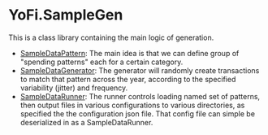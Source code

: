 # YoFi.SampleGen

This is a class library containing the main logic of generation.

* [SampleDataPattern](./SampleDataPattern.cs): The main idea is that we can define group of "spending patterns" each for a certain category. 
* [SampleDataGenerator](./SampleDataGenerator.cs): The generator will randomly create transactions to match that pattern across the year, according to the specified variability (jitter) and frequency.
* [SampleDataRunner](./SampleDataRunner.cs): The runner controls loading named set of patterns, then output files in various configurations to various directories, as specified the the configuration json file. That config file can simple be deserialized in as a SampleDataRunner.
